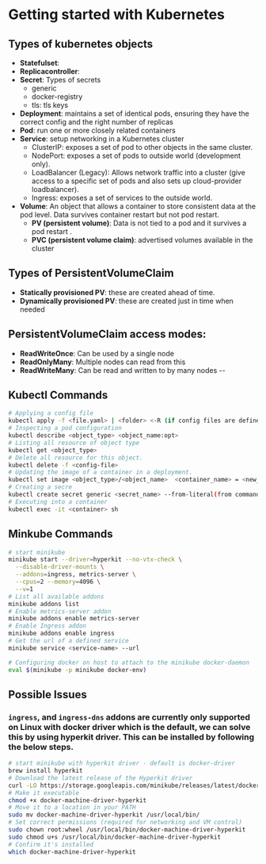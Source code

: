 # Getting started with Kubernetes

## Types of kubernetes objects
- **Statefulset**:
- **Replicacontroller**:
- **Secret**: Types of secrets
    * generic 
    * docker-registry   
    * tls: tls keys
- **Deployment**: maintains a set of identical pods, ensuring they have the correct config and the right number of replicas
- **Pod**: run one or more closely related containers
- **Service**: setup networking in a Kubernetes cluster
    * ClusterIP: exposes a set of pod to other objects in the same cluster.
    * NodePort: exposes a set of pods to outside world (development only).
    * LoadBalancer (Legacy): Allows network traffic into a cluster (give access to a specific set of pods and also sets up cloud-provider loadbalancer).
    * Ingress: exposes a set of services to the outside world.
- **Volume**: An object that allows a container to store consistent data at the pod level. Data survives container restart but not pod restart.
    * **PV (persistent volume)**: Data is not tied to a pod and it survives a pod restart .
    * **PVC (persistent volume claim)**: advertised volumes available in the cluster

## Types of PersistentVolumeClaim
* **Statically provisioned PV**: these are created ahead of time.
* **Dynamically provisioned PV**: these are created just in time when needed

## PersistentVolumeClaim access modes:
* **ReadWriteOnce**: Can be used by a single node
* **ReadOnlyMany**: Multiple nodes can read from this
* **ReadWriteMany**: Can be read and written to by many nodes
--

## Kubectl Commands
```bash
# Applying a config file
kubectl apply -f <file.yaml> | <folder> <-R (if config files are defined in subfolders)>
# Inspecting a pod configuration
kubectl describe <object_type> <object_name:opt>
# Listing all resource of object type
kubectl get <object_type>
# Delete all resource for this object.
kubectl delete -f <config-file>
# Updating the image of a container in a deployment.
kubectl set image <object_type>/<object_name>  <container_name> = <new_image>
# Creating a secre
kubectl create secret generic <secret_name> --from-literal(from command) <key>=<value>
# Executing into a container
kubectl exec -it <container> sh
```


## Minkube Commands

```bash
# start minikube
minikube start --driver=hyperkit --no-vtx-check \
  --disable-driver-mounts \
  --addons=ingress, metrics-server \
  --cpus=2 --memory=4096 \
  --v=1
# List all available addons
minikube addons list
# Enable metrics-server addon
minikube addons enable metrics-server
# Enable Ingress addon
minikube addons enable ingress
# Get the url of a defined service
minikube service <service-name> --url

# Configuring docker on host to attach to the minikube docker-daemon
eval $(minikube -p minikube docker-env)
```

## Possible Issues
### `ingress`, and `ingress-dns` addons are currently only supported on Linux with docker driver which is the default, we can solve this by using hyperkit driver. This can be installed by following the below steps.
```bash
# start minikube with hyperkit driver - default is docker-driver
brew install hyperkit
# Download the latest release of the Hyperkit driver
curl -LO https://storage.googleapis.com/minikube/releases/latest/docker-machine-driver-hyperkit
# Make it executable
chmod +x docker-machine-driver-hyperkit
# Move it to a location in your PATH
sudo mv docker-machine-driver-hyperkit /usr/local/bin/
# Set correct permissions (required for networking and VM control)
sudo chown root:wheel /usr/local/bin/docker-machine-driver-hyperkit
sudo chmod u+s /usr/local/bin/docker-machine-driver-hyperkit
# Confirm it's installed
which docker-machine-driver-hyperkit
```
